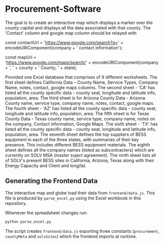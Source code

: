 # Procurement-Software

The goal is to create an interactive map which displays a marker over the county capital and displays all the data associated with that county. The 'Contact' column and google map column should be relayed with 

const contactUrl = 
  'https://www.google.com/search?q=' +
  encodeURIComponent(company + ' contact information');

const mapUrl =    
  'https://www.google.com/maps/search/' +
  encodeURIComponent(company + ', ' + county + ' County, ' + state);

Provided one Excel database that comprises of 9 different worksheets.  The first sheet defines California Data – County Name, Service Types, Company Name, notes, contact, google maps columns. The second sheet - 'CA' has listed all the county specific data - county seat, longitude and latitude info, population, area.  The third sheet is for Arizona County Data - Arizona County name, service type, company name, notes, contact, google maps. The fourth sheet - 'AZ' has listed all the county specific data - county seat, longitude and latitude info, population, area. The fifth sheet is for Texas County Data - Texas county name, service type, company name, notes on the company,  Contact information, Google Maps. The sixth sheet - 'TX' has listed all the county specific data - county seat, longitude and latitude info, population, area.  The seventh sheet defines the top suppliers of BESS equipment in each of the three states, with summaries of their key presence. This includes different BESS equipment materials.  The eighth sheet defines all the company names (listed as subcontracters) which are currently on SOLV MSA (master suject agreement). The ninth sheet lists all of SOLV's present BESS sites in California, Arizona, Texas along with their Energy Capacity and Client and long/lat.

## Generating the Frontend Data

The interactive map and globe load their data from `frontend/data.js`. This file
is produced by `parse_excel.py` using the Excel workbook in this repository.

Whenever the spreadsheet changes run:

```bash
python parse_excel.py
```

The script creates `frontend/data.js` exporting three constants (`procurement`,
`countyMeta` and `solvSites`) which the frontend imports at runtime.
